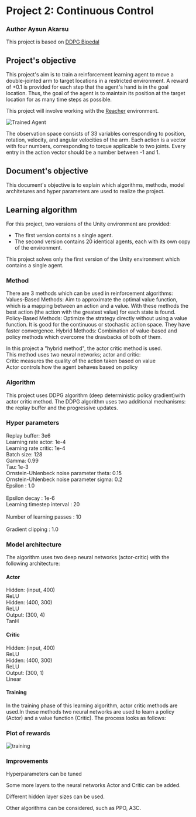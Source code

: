 
[//]: # (Image References)

[image1]: https://user-images.githubusercontent.com/10624937/43851024-320ba930-9aff-11e8-8493-ee547c6af349.gif "Trained Agent"
[image2]: https://user-images.githubusercontent.com/10624937/43851646-d899bf20-9b00-11e8-858c-29b5c2c94ccc.png "Crawler"


# Project 2: Continuous Control

### Author Aysun Akarsu

This project is based on [DDPG Bipedal](https://github.com/udacity/deep-reinforcement-learning/tree/master/ddpg-bipedal)


## Project's objective 

This project's aim is to train a reinforcement learning agent to move a double-jointed arm to target locations in a restricted environment. A reward of +0.1 is provided for each step that the agent's hand is in the goal location. Thus, the goal of the agent is to maintain its position at the target location for as many time steps as possible.

This project will involve working with the [Reacher](https://github.com/Unity-Technologies/ml-agents/blob/master/docs/Learning-Environment-Examples.md#reacher) environment.

![Trained Agent][image1]

The observation space consists of 33 variables corresponding to position, rotation, velocity, and angular velocities of the arm. Each action is a vector with four numbers, corresponding to torque applicable to two joints. Every entry in the action vector should be a number between -1 and 1.

## Document's objective 

This document's objective is to explain which algorithms, methods, model architetures and hyper parameters are used to realize the project. 


## Learning algorithm

For this project, two versions of the Unity environment are provided:
- The first version contains a single agent.
- The second version contains 20 identical agents, each with its own copy of the environment.  

This project solves only the first version of the Unity environment which contains a single agent. 

### Method
There are 3 methods which can be used in reinforcement algorithms:<br>
Values-Based Methods: Aim to approximate the optimal value function, which is a mapping between an action and a value. With these methods the best action (the action with the greatest value) for each state is found. 
Policy-Based Methods: Optimize the strategy directly without using a value function. It is good for the continuous or stochastic action space. They have faster convergence.
Hybrid Methods: Combination of value-based and policy methods which overcome the drawbacks of both of them.

In this project a "hybrid method", the actor critic method is used. <br>
This method uses two neural networks; actor and critic:<br>
Critic measures the quality of the action taken based on value<br>
Actor controls how the agent behaves based on policy<br>

### Algorithm

This project uses DDPG algorithm (deep deterministic policy gradient)with actor critic method. The DDPG algorithm uses two additional mechanisms: the replay buffer and the progressive updates.


### Hyper parameters

Replay buffer: 3e6<br>
Learning rate actor: 1e-4<br>
Learning rate critic: 1e-4<br> 
Batch size: 128<br>
Gamma: 0.99<br>
Tau: 1e-3<br>
Ornstein-Uhlenbeck noise parameter theta: 0.15<br>
Ornstein-Uhlenbeck noise parameter sigma: 0.2<br> 
Epsilon       : 1.0<br>   
Epsilon decay : 1e-6<br>
Learning timestep interval : 20<br>       
Number of learning passes  : 10<br>         
Gradient clipping : 1.0<br>     

### Model architecture

The algorithm uses two deep neural networks (actor-critic) with the following architecture:

#### Actor
Hidden: (input, 400)<br>
ReLU<br>
Hidden: (400, 300)<br>
ReLU<br>
Output: (300, 4)<br>
TanH<br>

#### Critic
Hidden: (input, 400)<br>
ReLU<br>
Hidden: (400, 300)<br>
ReLU<br>
Output: (300, 1)<br>
Linear<br>

#### Training

In the training phase of this learning algorithm, actor critic methods are used.In these methods two neural networks are used to learn a policy (Actor) and a value function (Critic). The process looks as follows: 

### Plot of rewards

![training](https://raw.githubusercontent.com/aysunakarsu/udacity_rdlnd_continous/master/ddpg_scores.png)<br>

### Improvements

Hyperparameters can be tuned

Some more layers to the neural networks Actor and Critic can be added. 

Different hidden layer sizes can be used.

Other algorithms  can be considered, such as PPO, A3C.

